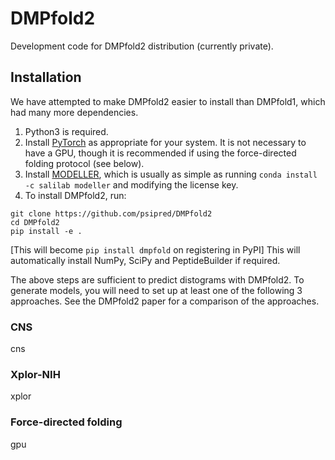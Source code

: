 # DMPfold2

Development code for DMPfold2 distribution (currently private).

## Installation

We have attempted to make DMPfold2 easier to install than DMPfold1, which had many more dependencies.

1. Python3 is required.
2. Install [PyTorch](https://pytorch.org) as appropriate for your system. It is not necessary to have a GPU, though it is recommended if using the force-directed folding protocol (see below).
3. Install [MODELLER](https://salilab.org/modeller), which is usually as simple as running `conda install -c salilab modeller` and modifying the license key.
4. To install DMPfold2, run:
```
git clone https://github.com/psipred/DMPfold2
cd DMPfold2
pip install -e .
```
[This will become `pip install dmpfold` on registering in PyPI]
This will automatically install NumPy, SciPy and PeptideBuilder if required.

The above steps are sufficient to predict distograms with DMPfold2.
To generate models, you will need to set up at least one of the following 3 approaches.
See the DMPfold2 paper for a comparison of the approaches.

### CNS

cns

### Xplor-NIH

xplor

### Force-directed folding

gpu
